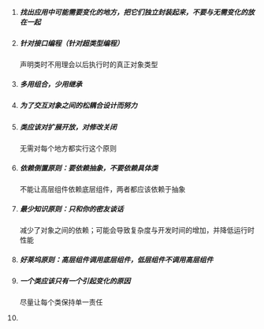 1. ##### 找出应用中可能需要变化的地方，把它们独立封装起来，不要与无需变化的放在一起

2. ##### 针对接口编程（针对超类型编程）

    声明类时不用理会以后执行时的真正对象类型

3. ##### 多用组合，少用继承

4. ##### 为了交互对象之间的松耦合设计而努力

5. ##### 类应该对扩展开放，对修改关闭

    无需对每个地方都实行这个原则

6. ##### 依赖倒置原则：要依赖抽象，不要依赖具体类

    不能让高层组件依赖底层组件，两者都应该依赖于抽象

7. ##### 最少知识原则：只和你的密友谈话

    减少了对象之间的依赖；可能会导致复杂度与开发时间的增加，并降低运行时性能

8. ##### 好莱坞原则：高层组件调用底层组件，低层组件不调用高层组件

9. ##### 一个类应该只有一个引起变化的原因

    尽量让每个类保持单一责任

10. 

